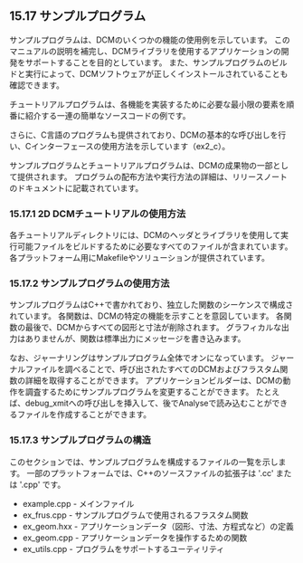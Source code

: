 ## 15.17 サンプルプログラム

サンプルプログラムは、DCMのいくつかの機能の使用例を示しています。
このマニュアルの説明を補完し、DCMライブラリを使用するアプリケーションの開発をサポートすることを目的としています。
また、サンプルプログラムのビルドと実行によって、DCMソフトウェアが正しくインストールされていることも確認できます。

チュートリアルプログラムは、各機能を実装するために必要な最小限の要素を順番に紹介する一連の簡単なソースコードの例です。

さらに、C言語のプログラムも提供されており、DCMの基本的な呼び出しを行い、Cインターフェースの使用方法を示しています（ex2_c）。

サンプルプログラムとチュートリアルプログラムは、DCMの成果物の一部として提供されます。
プログラムの配布方法や実行方法の詳細は、リリースノートのドキュメントに記載されています。

### 15.17.1 2D DCMチュートリアルの使用方法

各チュートリアルディレクトリには、DCMのヘッダとライブラリを使用して実行可能ファイルをビルドするために必要なすべてのファイルが含まれています。
各プラットフォーム用にMakefileやソリューションが提供されています。

### 15.17.2 サンプルプログラムの使用方法

サンプルプログラムはC++で書かれており、独立した関数のシーケンスで構成されています。
各関数は、DCMの特定の機能を示すことを意図しています。
各関数の最後で、DCMからすべての図形と寸法が削除されます。
グラフィカルな出力はありませんが、関数は標準出力にメッセージを書き込みます。

なお、ジャーナリングはサンプルプログラム全体でオンになっています。
ジャーナルファイルを調べることで、呼び出されたすべてのDCMおよびフラスタム関数の詳細を取得することができます。
アプリケーションビルダーは、DCMの動作を調査するためにサンプルプログラムを変更することができます。
たとえば、debug_xmitへの呼び出しを挿入して、後でAnalyseで読み込むことができるファイルを作成することができます。

### 15.17.3 サンプルプログラムの構造

このセクションでは、サンプルプログラムを構成するファイルの一覧を示します。
一部のプラットフォームでは、C++のソースファイルの拡張子は '.cc' または '.cpp' です。

- example.cpp - メインファイル
- ex_frus.cpp - サンプルプログラムで使用されるフラスタム関数
- ex_geom.hxx - アプリケーションデータ（図形、寸法、方程式など）の定義
- ex_geom.cpp - アプリケーションデータを操作するための関数
- ex_utils.cpp - プログラムをサポートするユーティリティ
